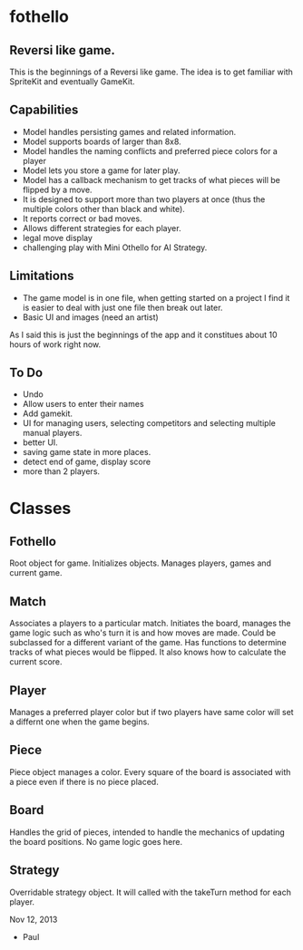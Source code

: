 fothello
========

Reversi like game.
-----------------

This is the beginnings of a Reversi like game. The idea is to get familiar with
SpriteKit and eventually GameKit. 

Capabilities
------------
* Model handles persisting games and related information.
* Model supports boards of larger than 8x8.
* Model handles the naming conflicts and preferred piece colors for a player
* Model lets you store a game for later play.
* Model has a callback mechanism to get tracks of what pieces will be flipped by a move.
* It is designed to support more than two players at once (thus the multiple colors other than black and white). 
* It reports correct or bad moves. 
* Allows different strategies for each player. 
* legal move display
* challenging play with Mini Othello for AI Strategy.

Limitations
-----------
* The game model is in one file, when getting started on a project I find it is easier to deal with just one
  file then break out later.
* Basic UI and images (need an artist)

As I said this is just the beginnings of the app and it constitues about 10 hours of work right now. 

To Do
-----
* Undo
* Allow users to enter their names
* Add gamekit.
* UI for managing users, selecting competitors and selecting multiple manual players. 
* better UI. 
* saving game state in more places. 
* detect end of game, display score
* more than 2 players.

Classes
=======

Fothello
--------
Root object for game. Initializes objects. Manages players, games and current game.

Match
----
Associates a players to a particular match. Initiates the board, manages the game logic such as who's turn it
is and how moves are made. Could be subclassed for a different variant of the game. Has functions to determine
tracks of what pieces would be flipped. It also knows how to calculate the current score. 

Player
------
Manages a preferred player color but if two players have same color will set a differnt one when the game
begins.

Piece
-----
Piece object manages a color. Every square of the board is associated with a piece even if there is no piece 
placed. 

Board
-----
Handles the grid of pieces, intended to handle the mechanics of updating the board positions. No game logic
goes here. 

Strategy
--------
Overridable strategy object. It will called with the takeTurn method for each player. 

Nov 12, 2013
- Paul
